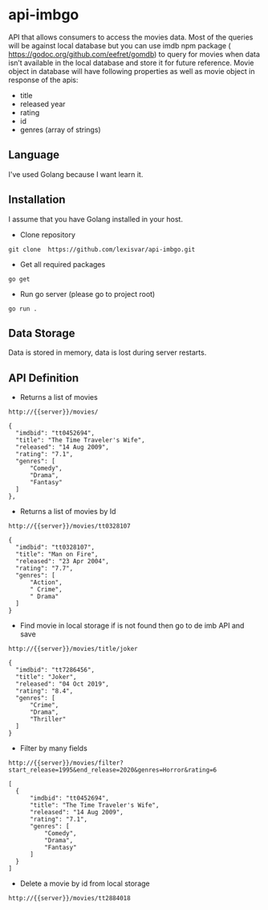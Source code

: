 # api-imbgo
API that allows consumers to access the movies data. Most of the queries will be
against local database but you can use imdb npm package
(​ https://godoc.org/github.com/eefret/gomdb​ ) to query for movies when data isn’t available in the
local database and store it for future reference. Movie object in database will have following
properties as well as movie object in response of the apis:
- title
- released year
- rating
- id
- genres (array of strings)

## Language

I've used Golang because I want learn it.

## Installation

I assume that you have Golang installed in your host.

* Clone repository
```
git clone  https://github.com/lexisvar/api-imbgo.git
```
* Get all required packages
```
go get
```
* Run go server (please go to project root)

```
go run .
```
## Data Storage

Data is stored in memory, data is lost during server restarts.

## API Definition

* Returns a list of movies
```
http://{{server}}/movies/

{
  "imdbid": "tt0452694",
  "title": "The Time Traveler's Wife",
  "released": "14 Aug 2009",
  "rating": "7.1",
  "genres": [
      "Comedy",
      "Drama",
      "Fantasy"
  ]
},
```
* Returns a list of movies by Id
```
http://{{server}}/movies/tt0328107

{
  "imdbid": "tt0328107",
  "title": "Man on Fire",
  "released": "23 Apr 2004",
  "rating": "7.7",
  "genres": [
      "Action",
      " Crime",
      " Drama"
  ]
}
```
* Find movie in local storage if is not found then go to de imb API and save
```
http://{{server}}/movies/title/joker

{
  "imdbid": "tt7286456",
  "title": "Joker",
  "released": "04 Oct 2019",
  "rating": "8.4",
  "genres": [
      "Crime",
      "Drama",
      "Thriller"
  ]
}
```
* Filter by many fields
```
http://{{server}}/movies/filter?start_release=1995&end_release=2020&genres=Horror&rating=6

[
  {
      "imdbid": "tt0452694",
      "title": "The Time Traveler's Wife",
      "released": "14 Aug 2009",
      "rating": "7.1",
      "genres": [
          "Comedy",
          "Drama",
          "Fantasy"
      ]
  }
]
```

* Delete a movie by id from local storage
```
http://{{server}}/movies/tt2884018
```

